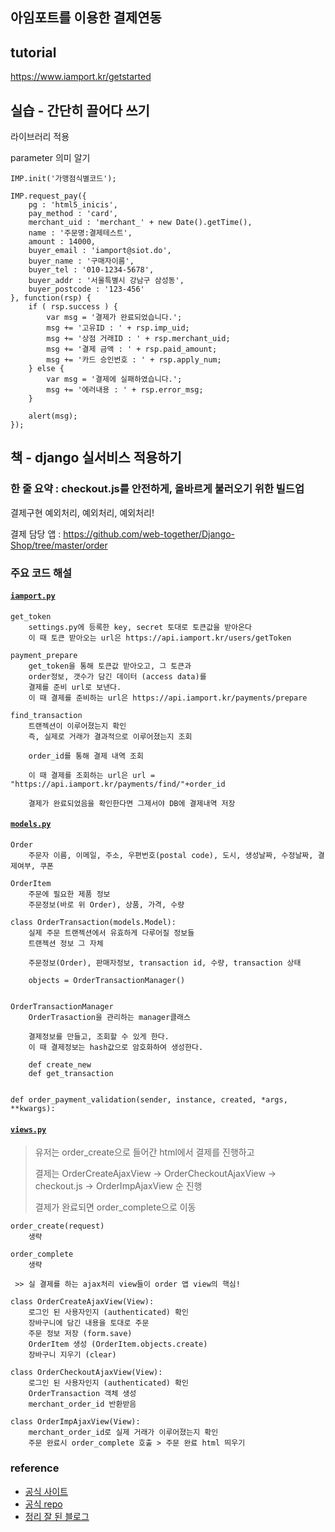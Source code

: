 ## 아임포트를 이용한 결제연동

## tutorial

https://www.iamport.kr/getstarted

## 실습 - 간단히 끌어다 쓰기

라이브러리 적용

parameter 의미 알기

```
IMP.init('가맹점식별코드');
```

```
IMP.request_pay({
    pg : 'html5_inicis',
    pay_method : 'card',
    merchant_uid : 'merchant_' + new Date().getTime(),
    name : '주문명:결제테스트',
    amount : 14000,
    buyer_email : 'iamport@siot.do',
    buyer_name : '구매자이름',
    buyer_tel : '010-1234-5678',
    buyer_addr : '서울특별시 강남구 삼성동',
    buyer_postcode : '123-456'
}, function(rsp) {
    if ( rsp.success ) {
        var msg = '결제가 완료되었습니다.';
        msg += '고유ID : ' + rsp.imp_uid;
        msg += '상점 거래ID : ' + rsp.merchant_uid;
        msg += '결제 금액 : ' + rsp.paid_amount;
        msg += '카드 승인번호 : ' + rsp.apply_num;
    } else {
        var msg = '결제에 실패하였습니다.';
        msg += '에러내용 : ' + rsp.error_msg;
    }

    alert(msg);
});
```

## 책 - django 실서비스 적용하기 

### 한 줄 요약 : checkout.js를 안전하게, 올바르게 불러오기 위한 빌드업

결제구현 예외처리, 예외처리, 예외처리!

결제 담당 앱 : https://github.com/web-together/Django-Shop/tree/master/order

### 주요 코드 해설

#### [`iamport.py`](https://github.com/web-together/Django-Shop/blob/master/order/iamport.py)

```
get_token
    settings.py에 등록한 key, secret 토대로 토큰값을 받아온다
    이 때 토큰 받아오는 url은 https://api.iamport.kr/users/getToken

payment_prepare
    get_token을 통해 토큰값 받아오고, 그 토큰과 
    order정보, 갯수가 담긴 데이터 (access data)를
    결제를 준비 url로 보낸다.
    이 때 결제를 준비하는 url은 https://api.iamport.kr/payments/prepare

find_transaction
    트랜젝션이 이루어졌는지 확인
    즉, 실제로 거래가 결과적으로 이루어졌는지 조회

    order_id를 통해 결제 내역 조회

    이 때 결제를 조회하는 url은 url = "https://api.iamport.kr/payments/find/"+order_id

    결제가 완료되었음을 확인한다면 그제서야 DB에 결제내역 저장
```

#### [`models.py`](https://github.com/web-together/Django-Shop/blob/master/order/models.py)

```
Order
    주문자 이름, 이메일, 주소, 우편번호(postal code), 도시, 생성날짜, 수정날짜, 결제여부, 쿠폰

OrderItem
    주문에 필요한 제품 정보
    주문정보(바로 위 Order), 상품, 가격, 수량

class OrderTransaction(models.Model):
    실제 주문 트랜젝션에서 유효하게 다루어질 정보들 
    트랜젝션 정보 그 자체

    주문정보(Order), 판매자정보, transaction id, 수량, transaction 상태

    objects = OrderTransactionManager()


OrderTransactionManager
    OrderTrasaction을 관리하는 manager클래스

    결제정보를 만들고, 조회할 수 있게 한다.
    이 때 결제정보는 hash값으로 암호화하여 생성한다. 

    def create_new
    def get_transaction


def order_payment_validation(sender, instance, created, *args, **kwargs):

```

#### [`views.py`](https://github.com/web-together/Django-Shop/blob/master/order/views.py)

> 유저는 order_create으로 들어간 html에서 결제를 진행하고
>
> 결제는 OrderCreateAjaxView -> OrderCheckoutAjaxView -> checkout.js -> OrderImpAjaxView 순 진행
>
> 결제가 완료되면 order_complete으로 이동

```
order_create(request)
    생략

order_complete
    생략

 >> 실 결제를 하는 ajax처리 view들이 order 앱 view의 핵심!

class OrderCreateAjaxView(View):
    로그인 된 사용자인지 (authenticated) 확인    
    장바구니에 담긴 내용을 토대로 주문
    주문 정보 저장 (form.save)
    OrderItem 생성 (OrderItem.objects.create)
    장바구니 지우기 (clear)

class OrderCheckoutAjaxView(View):
    로그인 된 사용자인지 (authenticated) 확인    
    OrderTransaction 객체 생성
    merchant_order_id 반환받음

class OrderImpAjaxView(View):
    merchant_order_id로 실제 거래가 이루어졌는지 확인
    주문 완료시 order_complete 호출 > 주문 완료 html 띄우기
```

### reference

 - [공식 사이트](https://www.iamport.kr/)
 - [공식 repo](https://github.com/iamport/iamport-manual/blob/master/%EC%9D%B8%EC%A6%9D%EA%B2%B0%EC%A0%9C/README.md#211-param-%EC%86%8D%EC%84%B1%EA%B3%B5%ED%86%B5-%EC%86%8D%EC%84%B1)
 - [정리 잘 된 블로그](https://todakandco.tistory.com/10)